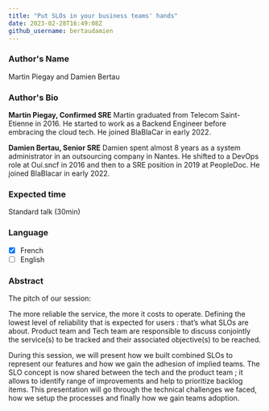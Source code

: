 ```yaml
---
title: "Put SLOs in your business teams' hands"
date: 2023-02-28T16:49:08Z
github_username: bertaudamien
---
```

### Author's Name

Martin Piegay and Damien Bertau

### Author's Bio

**Martin Piegay, Confirmed SRE**
Martin graduated from Telecom Saint-Etienne in 2016. He started to work as a Backend Engineer before embracing the cloud tech. He joined BlaBlaCar in early 2022.


**Damien Bertau, Senior SRE**
Damien spent almost 8 years as a system administrator in an outsourcing company in Nantes. He shifted to a DevOps role at Oui.sncf in 2016 and then to a SRE position in 2019 at PeopleDoc. He joined BlaBlacar in early 2022.


### Expected time

Standard talk (30min)

### Language

- [X] French
- [ ] English

### Abstract


The pitch of our session:

The more reliable the service, the more it costs to operate. Defining the lowest level of reliability that is expected for users : that’s what SLOs are about. Product team and Tech team are responsible to discuss conjointly the service(s) to be tracked and their associated objective(s) to be reached. 

During this session, we will present how we built combined SLOs to represent our features and how we gain the adhesion of implied teams. The SLO concept is now shared between the tech and the product team ; it allows to identify range of improvements and help to prioritize backlog items. This presentation will go through the technical challenges we faced,  how we setup the processes and finally how we gain teams adoption. 


